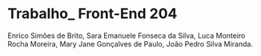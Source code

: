 # Trabalho_ Front-End 204
Enrico Simões de Brito,
Sara Emanuele Fonseca da Silva,
Luca Monteiro Rocha Moreira,
Mary Jane Gonçalves de Paulo,
João Pedro Silva Miranda.
